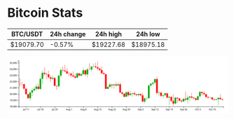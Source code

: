 # Bitcoin Stats

BTC/USDT|24h change|24h high|24h low|
|---|---|---|---|
|$19079.70|-0.57%|$19227.68|$18975.18|

<img src="./chart.svg">
